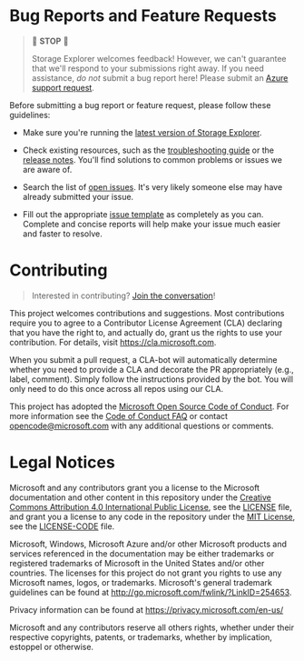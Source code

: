 # Bug Reports and Feature Requests

> 🛑 **STOP** 🛑
>
> Storage Explorer welcomes feedback! However, we can't guarantee that we'll respond to your submissions right away. If you need assistance, _do not_ submit a bug report here! Please submit an [Azure support request].

Before submitting a bug report or feature request, please follow these guidelines:

* Make sure you're running the [latest version of Storage Explorer](https://github.com/Microsoft/AzureStorageExplorer/releases/latest).

* Check existing resources, such as the [troubleshooting guide](https://docs.microsoft.com/en-us/azure/storage/common/storage-explorer-troubleshooting) or the [release notes](https://docs.microsoft.com/en-us/azure/vs-azure-tools-storage-explorer-relnote). You'll find solutions to common problems or issues we are aware of.

* Search the list of [open issues](https://github.com/Microsoft/AzureStorageExplorer/issues). It's very likely someone else may have already submitted your issue.

* Fill out the appropriate [issue template](https://github.com/Microsoft/AzureStorageExplorer/issues/new/choose) as completely as you can. Complete and concise reports will help make your issue much easier and faster to resolve.

[Azure support request]: https://docs.microsoft.com/en-us/azure/azure-supportability/how-to-create-azure-support-request

# Contributing

> Interested in contributing? [Join the conversation](https://github.com/Microsoft/AzureStorageExplorer/issues/138)!

This project welcomes contributions and suggestions.  Most contributions require you to agree to a
Contributor License Agreement (CLA) declaring that you have the right to, and actually do, grant us
the rights to use your contribution. For details, visit https://cla.microsoft.com.

When you submit a pull request, a CLA-bot will automatically determine whether you need to provide
a CLA and decorate the PR appropriately (e.g., label, comment). Simply follow the instructions
provided by the bot. You will only need to do this once across all repos using our CLA.

This project has adopted the [Microsoft Open Source Code of Conduct](https://opensource.microsoft.com/codeofconduct/).
For more information see the [Code of Conduct FAQ](https://opensource.microsoft.com/codeofconduct/faq/) or
contact [opencode@microsoft.com](mailto:opencode@microsoft.com) with any additional questions or comments.

# Legal Notices

Microsoft and any contributors grant you a license to the Microsoft documentation and other content
in this repository under the [Creative Commons Attribution 4.0 International Public License](https://creativecommons.org/licenses/by/4.0/legalcode),
see the [LICENSE](LICENSE) file, and grant you a license to any code in the repository under the [MIT License](https://opensource.org/licenses/MIT), see the
[LICENSE-CODE](LICENSE-CODE) file.

Microsoft, Windows, Microsoft Azure and/or other Microsoft products and services referenced in the documentation
may be either trademarks or registered trademarks of Microsoft in the United States and/or other countries.
The licenses for this project do not grant you rights to use any Microsoft names, logos, or trademarks.
Microsoft's general trademark guidelines can be found at http://go.microsoft.com/fwlink/?LinkID=254653.

Privacy information can be found at https://privacy.microsoft.com/en-us/

Microsoft and any contributors reserve all others rights, whether under their respective copyrights, patents,
or trademarks, whether by implication, estoppel or otherwise.
